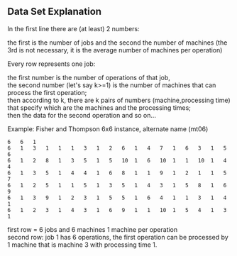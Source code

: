 ## Data Set Explanation

In the first line there are (at least) 2 numbers:  

the first is the number of jobs and the second the number of machines (the 3rd is not necessary, it is the average number of machines per operation)

Every row represents one job: 

the first number is the number of operations of that job,  
the second number (let's say k>=1) is the number of machines that can process the first operation;  
then according to k, there are k pairs of numbers (machine,processing time) that specify which are the machines and the processing times;  
then the data for the second operation and so on...


Example: Fisher and Thompson 6x6 instance, alternate name (mt06)

```
6   6   1   
6   1   3   1   1   1   3   1   2   6   1   4   7   1   6   3   1   5   6   
6   1   2   8   1   3   5   1   5   10  1   6   10  1   1   10  1   4   4   
6   1   3   5   1   4   4   1   6   8   1   1   9   1   2   1   1   5   7   
6   1   2   5   1   1   5   1   3   5   1   4   3   1   5   8   1   6   9   
6   1   3   9   1   2   3   1   5   5   1   6   4   1   1   3   1   4   1   
6   1   2   3   1   4   3   1   6   9   1   1   10  1   5   4   1   3   1   
```

first row = 6 jobs and 6 machines 1 machine per operation  
second row: job 1 has 6 operations, the first operation can be processed by 1 machine that is machine 3 with processing time 1.
